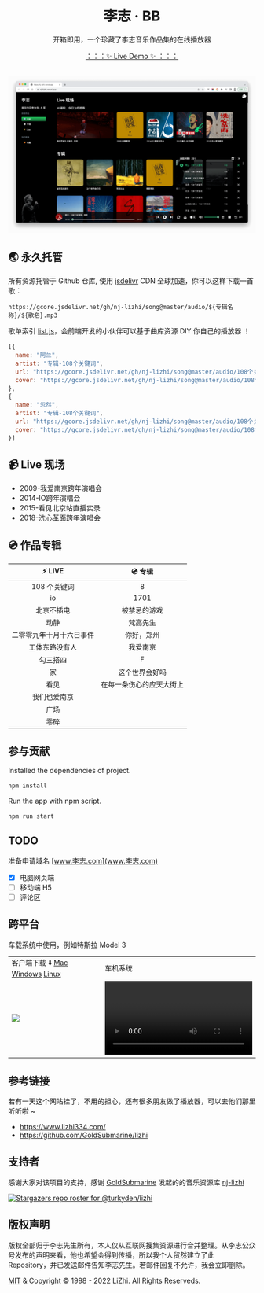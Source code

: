 <h1 align="center">李志 · BB</h1>

<p align="center">开箱即用，一个珍藏了李志音乐作品集的在线播放器</p>

<div align="center">
  <a href="https://lizhi.turkyden.com" target="_blank">：：：✨ Live Demo ✨ ：：：</a>
</div>

<br/>

![logos](./screenshot.png)

## 🌏 永久托管

所有资源托管于 Github 仓库, 使用 [jsdelivr](https://www.jsdelivr.com/) CDN 全球加速，你可以这样下载一首歌：

```
https://gcore.jsdelivr.net/gh/nj-lizhi/song@master/audio/${专辑名称}/${歌名}.mp3
```

歌单索引 [list.js](https://gcore.jsdelivr.net/gh/nj-lizhi/song@master/audio/list.js)，会前端开发的小伙伴可以基于曲库资源 DIY 你自己的播放器 ！

```js
[{
  name: "阿兰",
  artist: "专辑-108个关键词",
  url: "https://gcore.jsdelivr.net/gh/nj-lizhi/song@master/audio/108个关键词/阿兰.mp3",
  cover: "https://gcore.jsdelivr.net/gh/nj-lizhi/song@master/audio/108个关键词/cover.png",
},
{
  name: "忽然",
  artist: "专辑-108个关键词",
  url: "https://gcore.jsdelivr.net/gh/nj-lizhi/song@master/audio/108个关键词/忽然.mp3",
  cover: "https://gcore.jsdelivr.net/gh/nj-lizhi/song@master/audio/108个关键词/cover.png",
}]
```

## 📹 Live 现场

- 2009-我爱南京跨年演唱会
- 2014-IO跨年演唱会
- 2015-看见北京站直播实录
- 2018-洗心革面跨年演唱会

## 💿 作品专辑

| :zap: **LIVE**           | 💿 **专辑**           |
| :------------------------: | :------------------------: |
| 108 个关键词             | 8                        |
| io                       | 1701                     |
| 北京不插电               | 被禁忌的游戏             |
| 动静                     | 梵高先生                 |
| 二零零九年十月十六日事件 | 你好，郑州               |
| 工体东路没有人           | 我爱南京                 |
| 勾三搭四                 | F                        |
| 家                       | 这个世界会好吗           |
| 看见                     | 在每一条伤心的应天大街上 |
| 我们也爱南京             |                          |
| 广场                     |                          |
| 零碎                     |                          |

## 参与贡献

Installed the dependencies of project.

```bash
npm install
```

Run the app with npm script.

```bash
npm run start
```

## TODO

准备申请域名 [www.李志.com](www.李志.com)

- [x] 电脑网页端
- [ ] 移动端 H5
- [ ] 评论区

## 跨平台

车载系统中使用，例如特斯拉 Model 3

<table>
  <tr>
        <td>客户端下载 ⬇️ 
            <a href="https://github.com/tw93/Pake/releases/latest/download/LiZhi.dmg">Mac</a>
            <a href="https://github.com/tw93/Pake/releases/latest/download/LiZhi_x64.msi">Windows</a>
            <a href="https://github.com/tw93/Pake/releases/latest/download/LiZhi_amd64.deb">Linux</a>
        </td>
         <td>车机系统
        </td>
    </tr>
    <tr>
        <td><img src=https://cdn.fliggy.com/upic/8pPLed.png width=600/></td>
        <td><video src="https://user-images.githubusercontent.com/24560160/187013816-6630dff6-7ab2-447d-9287-61ac876bc807.mp4"><video></td>
    </tr>
</table>

## 参考链接

若有一天这个网站挂了，不用的担心，还有很多朋友做了播放器，可以去他们那里听听啦 ~

- https://www.lizhi334.com/
- https://github.com/GoldSubmarine/lizhi

## 支持者

感谢大家对该项目的支持，感谢 [GoldSubmarine](https://github.com/GoldSubmarine) 发起的的音乐资源库 [nj-lizhi](https://github.com/nj-lizhi)

[![Stargazers repo roster for @turkyden/lizhi](https://reporoster.com/stars/turkyden/lizhi)](https://github.com/turkyden/lizhi/stargazers)

## 版权声明

版权全部归于李志先生所有，本人仅从互联网搜集资源进行合并整理。从李志公众号发布的声明来看，他也希望会得到传播，所以我个人贸然建立了此 Repository，并已发送邮件告知李志先生。若邮件回复不允许，我会立即删除。

[MIT](./LICENSE) & Copyright © 1998 - 2022 LiZhi. All Rights Reserveds.
